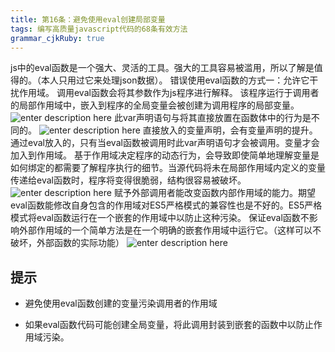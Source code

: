 ```yaml
---
title: 第16条：避免使用eval创建局部变量
tags: 编写高质量javascript代码的68条有效方法
grammar_cjkRuby: true
---
```

js中的eval函数是一个强大、灵活的工具。强大的工具容易被滥用，所以了解是值得的。（本人只用过它来处理json数据）。
错误使用eval函数的方式一：允许它干扰作用域。
调用eval函数会将其参数作为js程序进行解释。
该程序运行于调用者的局部作用域中，嵌入到程序的全局变量会被创建为调用程序的局部变量。
![enter description here][1]
此var声明语句与将其直接放置在函数体中的行为是不同的。
![enter description here][2]
直接放入的变量声明，会有变量声明的提升。
通过eval放入的，只有当eval函数被调用时此var声明语句才会被调用。变量才会加入到作用域。
基于作用域决定程序的动态行为，会导致即使简单地理解变量是如何绑定的都需要了解程序执行的细节。当源代码将未在局部作用域内定义的变量传递给eval函数时，程序将变得很脆弱，结构很容易被破坏。
![enter description here][3]
赋予外部调用者能改变函数内部作用域的能力。期望eval函数能修改自身包含的作用域对ES5严格模式的兼容性也是不好的。ES5严格模式将eval函数运行在一个嵌套的作用域中以防止这种污染。
保证eval函数不影响外部作用域的一个简单方法是在一个明确的嵌套作用域中运行它。（这样可以不破坏，外部函数的实际功能）
![enter description here][4]

## 提示
- 避免使用eval函数创建的变量污染调用者的作用域
- 如果eval函数代码可能创建全局变量，将此调用封装到嵌套的函数中以防止作用域污染。

  [1]: http://images2015.cnblogs.com/blog/156514/201605/156514-20160520181417169-1963329569.jpg "1463737769228.jpg"
  [2]: http://images2015.cnblogs.com/blog/156514/201605/156514-20160520181418326-586941267.jpg "1463737898365.jpg"
  [3]: http://images2015.cnblogs.com/blog/156514/201605/156514-20160520181419279-1010961017.jpg "1463738727344.jpg"
  [4]: http://images2015.cnblogs.com/blog/156514/201605/156514-20160520181420498-1976080475.jpg "1463738950728.jpg"
